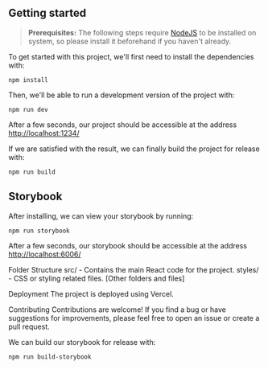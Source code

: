 ## Getting started

> **Prerequisites:**
> The following steps require [NodeJS](https://nodejs.org/en/) to be installed on system, so please
> install it beforehand if you haven't already.

To get started with this project, we'll first need to install the dependencies with:

```
npm install
```

Then, we'll be able to run a development version of the project with:

```
npm run dev
```

After a few seconds, our project should be accessible at the address
[http://localhost:1234/](http://localhost:1234/)


If we are satisfied with the result, we can finally build the project for release with:

```
npm run build
```

## Storybook

After installing, we can view your storybook by running:

```
npm run storybook
```

After a few seconds, our storybook should be accessible at the address
[http://localhost:6006/](http://localhost:6006/)

Folder Structure
src/ - Contains the main React code for the project.
styles/ - CSS or styling related files.
[Other folders and files]

Deployment
The project is deployed using Vercel.

Contributing
Contributions are welcome! If you find a bug or have suggestions for improvements, please feel free to open an issue or create a pull request.

We can build our storybook for release with:

```
npm run build-storybook
```
